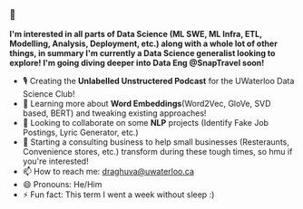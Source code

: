 ### 👋

**I'm interested in all parts of Data Science (ML SWE, ML Infra, ETL, Modelling, Analysis, Deployment, etc.) along with a whole lot of other things, in summary I'm currently a Data Science generalist looking to explore! I'm going diving deeper into Data Eng @SnapTravel soon!**

- 🎙 Creating the **Unlabelled Unstructered Podcast** for the UWaterloo Data Science Club!
- 🔭 Learning more about **Word Embeddings**(Word2Vec, GloVe, SVD based, BERT) and tweaking existing approaches!
- 👯 Looking to collaborate on some **NLP** projects (Identify Fake Job Postings, Lyric Generator, etc.)
- 🤔 Starting a consulting business to help small businesses (Resteraunts, Convenience stores, etc.) transform during these tough times, so hmu if you're interested!
- 📫 How to reach me: draghuva@uwaterloo.ca
- 😄 Pronouns: He/Him
- ⚡ Fun fact: This term I went a week without sleep :)

